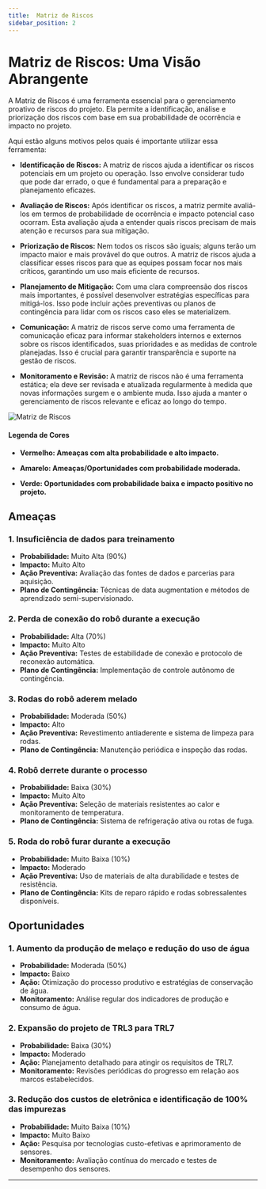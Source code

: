 ```yaml
---
title:  Matriz de Riscos
sidebar_position: 2
---
```


# Matriz de Riscos: Uma Visão Abrangente

A Matriz de Riscos é uma ferramenta essencial para o gerenciamento proativo de riscos do projeto. Ela permite a identificação, análise e priorização dos riscos com base em sua probabilidade de ocorrência e impacto no projeto.


Aqui estão alguns motivos pelos quais é importante utilizar essa ferramenta:

- **Identificação de Riscos:**  A matriz de riscos ajuda a identificar os riscos potenciais em um projeto ou operação. Isso envolve considerar tudo que pode dar errado, o que é fundamental para a preparação e planejamento eficazes.

- **Avaliação de Riscos:** Após identificar os riscos, a matriz permite avaliá-los em termos de probabilidade de ocorrência e impacto potencial caso ocorram. Esta avaliação ajuda a entender quais riscos precisam de mais atenção e recursos para sua mitigação.

- **Priorização de Riscos:** Nem todos os riscos são iguais; alguns terão um impacto maior e mais provável do que outros. A matriz de riscos ajuda a classificar esses riscos para que as equipes possam focar nos mais críticos, garantindo um uso mais eficiente de recursos.

- **Planejamento de Mitigação:** Com uma clara compreensão dos riscos mais importantes, é possível desenvolver estratégias específicas para mitigá-los. Isso pode incluir ações preventivas ou planos de contingência para lidar com os riscos caso eles se materializem.

- **Comunicação:** A matriz de riscos serve como uma ferramenta de comunicação eficaz para informar stakeholders internos e externos sobre os riscos identificados, suas prioridades e as medidas de controle planejadas. Isso é crucial para garantir transparência e suporte na gestão de riscos.

- **Monitoramento e Revisão:** A matriz de riscos não é uma ferramenta estática; ela deve ser revisada e atualizada regularmente à medida que novas informações surgem e o ambiente muda. Isso ajuda a manter o gerenciamento de riscos relevante e eficaz ao longo do tempo.


![Matriz de Riscos](../../../static/img/sprint-1/Matriz_de_Riscos.jpg)


#### Legenda de Cores

 - **Vermelho: Ameaças com alta probabilidade e alto impacto.**

- **Amarelo: Ameaças/Oportunidades com probabilidade moderada.**

- **Verde: Oportunidades com probabilidade baixa e impacto positivo no projeto.**


## Ameaças

### 1. Insuficiência de dados para treinamento
- **Probabilidade:** Muito Alta (90%)
- **Impacto:** Muito Alto
- **Ação Preventiva:** Avaliação das fontes de dados e parcerias para aquisição.
- **Plano de Contingência:** Técnicas de data augmentation e métodos de aprendizado semi-supervisionado.

### 2. Perda de conexão do robô durante a execução
- **Probabilidade:** Alta (70%)
- **Impacto:** Muito Alto
- **Ação Preventiva:** Testes de estabilidade de conexão e protocolo de reconexão automática.
- **Plano de Contingência:** Implementação de controle autônomo de contingência.

### 3. Rodas do robô aderem melado
- **Probabilidade:** Moderada (50%)
- **Impacto:** Alto
- **Ação Preventiva:** Revestimento antiaderente e sistema de limpeza para rodas.
- **Plano de Contingência:** Manutenção periódica e inspeção das rodas.

### 4. Robô derrete durante o processo
- **Probabilidade:** Baixa (30%)
- **Impacto:** Muito Alto
- **Ação Preventiva:** Seleção de materiais resistentes ao calor e monitoramento de temperatura.
- **Plano de Contingência:** Sistema de refrigeração ativa ou rotas de fuga.

### 5. Roda do robô furar durante a execução
- **Probabilidade:** Muito Baixa (10%)
- **Impacto:** Moderado
- **Ação Preventiva:** Uso de materiais de alta durabilidade e testes de resistência.
- **Plano de Contingência:** Kits de reparo rápido e rodas sobressalentes disponíveis.

## Oportunidades

### 1. Aumento da produção de melaço e redução do uso de água
- **Probabilidade:** Moderada (50%)
- **Impacto:** Baixo
- **Ação:** Otimização do processo produtivo e estratégias de conservação de água.
- **Monitoramento:** Análise regular dos indicadores de produção e consumo de água.

### 2. Expansão do projeto de TRL3 para TRL7
- **Probabilidade:** Baixa (30%)
- **Impacto:** Moderado
- **Ação:** Planejamento detalhado para atingir os requisitos de TRL7.
- **Monitoramento:** Revisões periódicas do progresso em relação aos marcos estabelecidos.

### 3. Redução dos custos de eletrônica e identificação de 100% das impurezas
- **Probabilidade:** Muito Baixa (10%)
- **Impacto:** Muito Baixo
- **Ação:** Pesquisa por tecnologias custo-efetivas e aprimoramento de sensores.
- **Monitoramento:** Avaliação contínua do mercado e testes de desempenho dos sensores.

---


